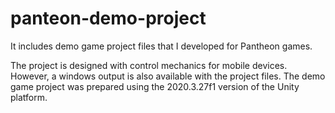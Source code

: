 # panteon-demo-project

It includes demo game project files that I developed for Pantheon games.

The project is designed with control mechanics for mobile devices. However, a windows output is also available with the project files.
The demo game project was prepared using the 2020.3.27f1 version of the Unity platform.
